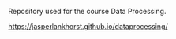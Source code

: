<!-- README file for dataprocessing repo -->

Repository used for the course Data Processing.

https://jasperlankhorst.github.io/dataprocessing/
